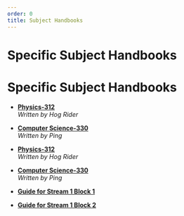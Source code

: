 ```yaml
---
order: 0
title: Subject Handbooks
---
```


# Specific Subject Handbooks

# Specific Subject Handbooks

- **[Physics-312](https://drive.google.com/file/d/1py8JKrOgukfaTjo30Q5Vjh7KZP5FBWtM/view?usp=drive_link)**  
  *Written by Hog Rider*

- **[Computer Science-330](/wiki/other-materials)**  
  *Written by Ping*
- **[Physics-312](https://drive.google.com/file/d/1py8JKrOgukfaTjo30Q5Vjh7KZP5FBWtM/view?usp=drive_link)**  
  *Written by Hog Rider*

- **[Computer Science-330](/wiki/other-materials)**  
  *Written by Ping*

- **[Guide for Stream 1 Block 1](/wiki/HandbookforS1b1)**

- **[Guide for Stream 1 Block 2](/wiki/HandbookforS1b2)**
